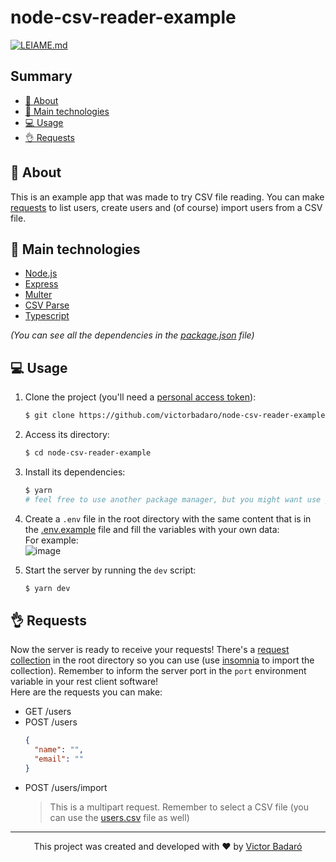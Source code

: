 # node-csv-reader-example

[![LEIAME.md](https://img.shields.io/badge/-Leia%20em%20Portugu%C3%AAs-brightgreen?style=for-the-badge)](./LEIAME.md)

## Summary
- [🧾 About](#-about)
- [🚀 Main technologies](#-main-technologies)
- [💻 Usage](#-usage)
- [👌 Requests](#-requests)

## 🧾 About
This is an example app that was made to try CSV file reading. You can make [requests](#-requests) to list users, create users and (of course) import users from a CSV file.

## 🚀 Main technologies
- [Node.js](https://nodejs.org/)
- [Express](https://expressjs.com/)
- [Multer](https://github.com/expressjs/multer)
- [CSV Parse](https://csv.js.org/parse/)
- [Typescript](https://www.typescriptlang.org/)

_(You can see all the dependencies in the [package.json](./package.json) file)_

## 💻 Usage
1. Clone the project (you'll need a [personal access token](https://docs.github.com/pt/get-started/getting-started-with-git/about-remote-repositories#cloning-with-https-urls)):
   ```bash
   $ git clone https://github.com/victorbadaro/node-csv-reader-example
   ```

2. Access its directory:
   ```bash
   $ cd node-csv-reader-example
   ```

3. Install its dependencies:
   ```bash
   $ yarn
   # feel free to use another package manager, but you might want use yarn once there's already a yarn.lock file in the root directory
   ```

4. Create a `.env` file in the root directory with the same content that is in the [.env.example](./.env.example) file and fill the variables with your own data:<br />
   For example:<br />
   ![image](https://github.com/victorbadaro/node-csv-reader-example/assets/9096344/2e2d1cce-a7cb-44a3-9b88-6be360ffcf2e)

5. Start the server by running the `dev` script:
   ```bash
   $ yarn dev
   ```

## 👌 Requests
Now the server is ready to receive your requests! There's a [request collection](./request-collection.json) in the root directory so you can use (use [insomnia](https://insomnia.rest/) to import the collection). Remember to inform the server port in the `port` environment variable in your rest client software!<br />
Here are the requests you can make:

- GET /users
- POST /users
  ```json
  {
    "name": "",
    "email": ""
  }
  ```
- POST /users/import
	> This is a multipart request. Remember to select a CSV file (you can use the [users.csv](./users.csv) file as well)
---

<p align="center">This project was created and developed with ❤ by <a href="https://github.com/victorbadaro">Victor Badaró</a></p>

